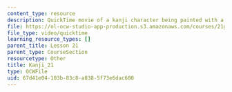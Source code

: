 ```yaml
---
content_type: resource
description: QuickTime movie of a kanji character being painted with a brush.
file: https://ol-ocw-studio-app-production.s3.amazonaws.com/courses/21g-504-japanese-iv-spring-2009/67d41e04103b83c8a8385f73e6dac600_Kanji_21.mov
file_type: video/quicktime
learning_resource_types: []
parent_title: Lesson 21
parent_type: CourseSection
resourcetype: Other
title: Kanji_21
type: OCWFile
uid: 67d41e04-103b-83c8-a838-5f73e6dac600
---
```

